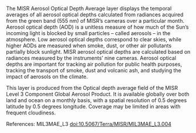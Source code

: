 The MISR Aerosol Optical Depth Average layer displays the temporal averages of all aerosol optical depths calculated from radiances acquired from the green band (555 nm) of MISR’s cameras over a particular month. Aerosol optical depth (AOD) is a unitless measure of how much of the Sun’s incoming light is blocked by small particles – called aerosols – in the atmosphere. Low aerosol optical depths correspond to clear skies, while higher AODs are measured when smoke, dust, or other air pollutants partially block sunlight. MISR aerosol optical depths are calculated based on radiances measured by the instruments’ nine cameras. Aerosol optical depths are important for tracking air pollution for public health purposes, tracking the transport of smoke, dust and volcanic ash, and studying the impact of aerosols on the climate.

This layer is produced from the Optical depth average field of the MISR Level 3 Component Global Aerosol Product. It is available globally over both land and ocean on a monthly basis, with a spatial resolution of 0.5 degrees latitude by 0.5 degrees longitude. Coverage may be limited in areas with frequent cloudiness.

References: MIL3MAE_L3 [doi:10.5067/Terra/MISR/MIL3MAE_L3.004](https://doi.org/10.5067/Terra/MISR/MIL3MAE_L3.004)


